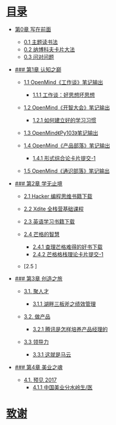 # [目录](cover.jpg)

* [第0章 写在前面](第0章-写在前面.md)
  * [0.1 主题读书法](0.1-主题读书法.md)
  * [0.2 纳博科夫卡片大法](0.2-纳博科夫卡片大法.md)
  * [0.3 问对问题](0.3-问对问题.md)



* [### 第1章 认知之巅]()
    * [1.1 OpenMind《工作谈》笔记输出]()
      * [1.1.1 工作谈：好思想坏思想](1.1.1-工作谈好思想坏思想.md)

    * [1.2 OpenMind《开智大会》笔记输出]()
      * [1.2.1 如何建立好的学习习惯](1.2.1-如何建立好的学习习惯.md)

    * [1.3 OpenMind《Py103》笔记输出]()

    * [1.4 OpenMind《产品部落》笔记输出]()
      * [1.4.1 形式综合论卡片提交-1](1.4.1-形式综合论卡片提交-1.md)

    * [1.5 OpenMind《通识部落》笔记输出]()



* [### 第2章 学无止境]()
    * [2.1 Hacker 编程思维书籍下载](2.1-Hacker编程思维书籍下载.md)
    * [2.2 Xdite 全栈营基础课程](2.2-Xdite全栈营基础课程.md)
    * [2.3 英语学习书籍下载](2.3-英语学习书籍下载.md)
    * [2.4 芒格的智慧]()
      * [2.4.1 查理芒格难得的好书下载](2.4.1-查理芒格难得的好书下载.md)
      * [2.4.2 芒格格栈理论卡片提交-1](2.4.2-芒格格栈理论卡片提交-1.md)

    * [2.5 ]



* [### 第3章 创造之旅]()
    * [3.1. 聚人才]()
      * [3.1.1 湖畔三板斧之绩效管理](3.1.1-湖畔三板斧之绩效管理.md)

    * [3.2. 做产品]()
      * [3.2.1 腾讯是怎样培养产品经理的]()

    * [3.3 领导力]()
      * [3.3.1 这就是马云](3.3.1-这就是马云.md)



* [### 第4章 美业之魂]()
    * [4.1. 预见 2017]()
      * [4.1.1 中国美业分水岭生/医](4.1.1-中国美业分水岭生-医.md)







# [致谢](Glossary.md)